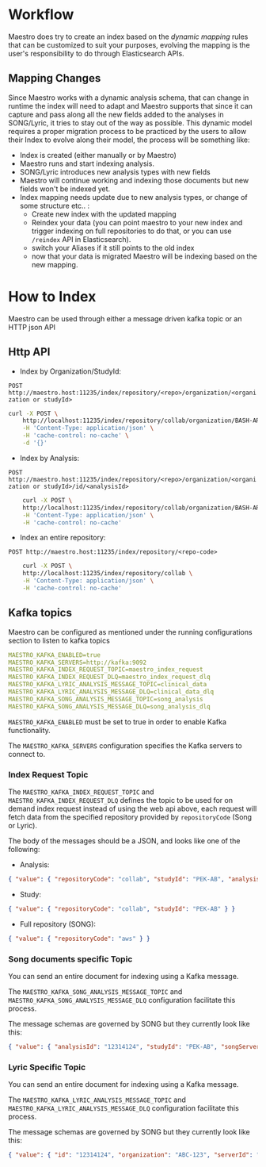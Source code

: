 # Workflow

Maestro does try to create an index based on the _dynamic mapping_ rules that can be customized to suit your purposes, evolving the mapping is the user's responsibility to do through Elasticsearch APIs.

## Mapping Changes

Since Maestro works with a dynamic analysis schema, that can change in runtime the index will need to adapt and Maestro
supports that since it can capture and pass along all the new fields added to the analyses in SONG/Lyric, it tries to stay
out of the way as possible. This dynamic model requires a proper migration process to be practiced by the users to allow
their Index to evolve along their model, the process will be something like:

- Index is created (either manually or by Maestro)
- Maestro runs and start indexing analysis.
- SONG/Lyric introduces new analysis types with new fields
- Maestro will continue working and indexing those documents but new fields won't be indexed yet.
- Index mapping needs update due to new analysis types, or change of some structure etc.. :
  - Create new index with the updated mapping
  - Reindex your data (you can point maestro to your new index and trigger indexing on full repositories to do that,
    or you can use `/reindex` API in Elasticsearch).
  - switch your Aliases if it still points to the old index
  - now that your data is migrated Maestro will be indexing based on the new mapping.

# How to Index

Maestro can be used through either a message driven kafka topic or an HTTP json API

## Http API

- Index by Organization/StudyId:

`POST http://maestro.host:11235/index/repository/<repo>/organization/<organization or studyId>`

```bash
curl -X POST \
	http://localhost:11235/index/repository/collab/organization/BASH-AR \
	-H 'Content-Type: application/json' \
	-H 'cache-control: no-cache' \
	-d '{}'
```

- Index by Analysis:

`POST http://maestro.host:11235/index/repository/<repo>/organization/<organization or studyId>/id/<analysisId>`

```bash
	curl -X POST \
	http://localhost:11235/index/repository/collab/organization/BASH-AR/id/ad7cabf8-df45-40fe6 \
	-H 'Content-Type: application/json' \
	-H 'cache-control: no-cache'
```

- Index an entire repository:

`POST http://maestro.host:11235/index/repository/<repo-code>`

```bash
	curl -X POST \
	http://localhost:11235/index/repository/collab \
	-H 'Content-Type: application/json' \
	-H 'cache-control: no-cache'
```

## Kafka topics

Maestro can be configured as mentioned under the running configurations section to listen to kafka topics

```yaml
MAESTRO_KAFKA_ENABLED=true
MAESTRO_KAFKA_SERVERS=http://kafka:9092
MAESTRO_KAFKA_INDEX_REQUEST_TOPIC=maestro_index_request
MAESTRO_KAFKA_INDEX_REQUEST_DLQ=maestro_index_request_dlq
MAESTRO_KAFKA_LYRIC_ANALYSIS_MESSAGE_TOPIC=clinical_data
MAESTRO_KAFKA_LYRIC_ANALYSIS_MESSAGE_DLQ=clinical_data_dlq
MAESTRO_KAFKA_SONG_ANALYSIS_MESSAGE_TOPIC=song_analysis
MAESTRO_KAFKA_SONG_ANALYSIS_MESSAGE_DLQ=song_analysis_dlq
```

`MAESTRO_KAFKA_ENABLED` must be set to true in order to enable Kafka functionality.

The `MAESTRO_KAFKA_SERVERS` configuration specifies the Kafka servers to connect to.

### Index Request Topic

The `MAESTRO_KAFKA_INDEX_REQUEST_TOPIC` and `MAESTRO_KAFKA_INDEX_REQUEST_DLQ` defines the topic to be used for on demand index request instead of using the web api above, each request will fetch data from the specified repository provided by `repositoryCode` (Song or Lyric).

The body of the messages should be a JSON, and looks like one of the following:

- Analysis:

```json
{ "value": { "repositoryCode": "collab", "studyId": "PEK-AB", "analysisId": "EGAZ000", "remove": true } }
```

- Study:

```json
{ "value": { "repositoryCode": "collab", "studyId": "PEK-AB" } }
```

- Full repository (SONG):

```json
{ "value": { "repositoryCode": "aws" } }
```

### Song documents specific Topic

You can send an entire document for indexing using a Kafka message.

The `MAESTRO_KAFKA_SONG_ANALYSIS_MESSAGE_TOPIC` and `MAESTRO_KAFKA_SONG_ANALYSIS_MESSAGE_DLQ` configuration facilitate this process.

The message schemas are governed by SONG but they currently look like this:

```json
{ "value": { "analysisId": "12314124", "studyId": "PEK-AB", "songServerId": "collab", "state": "PUBLISHED" } }
```

### Lyric Specific Topic

You can send an entire document for indexing using a Kafka message.

The `MAESTRO_KAFKA_LYRIC_ANALYSIS_MESSAGE_TOPIC` and `MAESTRO_KAFKA_LYRIC_ANALYSIS_MESSAGE_DLQ` configuration facilitate this process.

The message schemas are governed by SONG but they currently look like this:

```json
{ "value": { "id": "12314124", "organization": "ABC-123", "serverId": "clinical", "data": { "name": "ABCD" } } }
```
